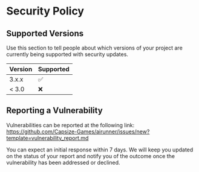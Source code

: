 # Security Policy

## Supported Versions

Use this section to tell people about which versions of your project are
currently being supported with security updates.

| Version | Supported          |
| ------- | ------------------ |
| 3.x.x   | :white_check_mark: |
| < 3.0   | :x:                |

## Reporting a Vulnerability

Vulnerabilities can be reported at the following link:
https://github.com/Capsize-Games/airunner/issues/new?template=vulnerability_report.md

You can expect an initial response within 7 days. We will keep you updated on the status of your report and notify you of the outcome once the vulnerability has been addressed or declined.
